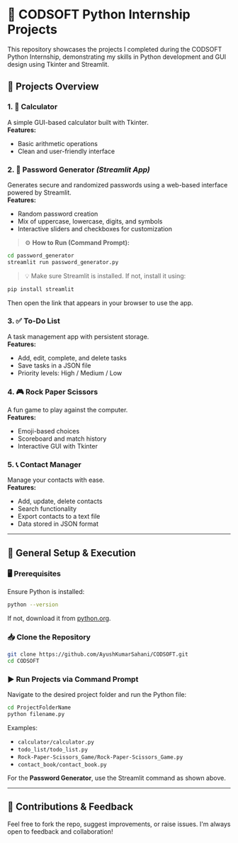 # 🔧 CODSOFT Python Internship Projects

This repository showcases the projects I completed during the CODSOFT Python Internship, demonstrating my skills in Python development and GUI design using Tkinter and Streamlit.

## 📁 Projects Overview

### 1. 🧮 Calculator  
A simple GUI-based calculator built with Tkinter.  
**Features:**  
- Basic arithmetic operations  
- Clean and user-friendly interface  

### 2. 🔐 Password Generator *(Streamlit App)*  
Generates secure and randomized passwords using a web-based interface powered by Streamlit.  
**Features:**  
- Random password creation  
- Mix of uppercase, lowercase, digits, and symbols  
- Interactive sliders and checkboxes for customization  

> ⚙️ **How to Run (Command Prompt):**

```bash
cd password_generator
streamlit run password_generator.py
```

> 💡 Make sure Streamlit is installed. If not, install it using:

```bash
pip install streamlit
```

Then open the link that appears in your browser to use the app.

### 3. ✅ To-Do List  
A task management app with persistent storage.  
**Features:**  
- Add, edit, complete, and delete tasks  
- Save tasks in a JSON file  
- Priority levels: High / Medium / Low  

### 4. 🎮 Rock Paper Scissors  
A fun game to play against the computer.  
**Features:**  
- Emoji-based choices  
- Scoreboard and match history  
- Interactive GUI with Tkinter  

### 5. 📞 Contact Manager  
Manage your contacts with ease.  
**Features:**  
- Add, update, delete contacts  
- Search functionality  
- Export contacts to a text file  
- Data stored in JSON format  

---

## 🚀 General Setup & Execution

### 🖥️ Prerequisites  
Ensure Python is installed:

```bash
python --version
```

If not, download it from [python.org](https://www.python.org/downloads/).

### 📥 Clone the Repository

```bash
git clone https://github.com/AyushKumarSahani/CODSOFT.git
cd CODSOFT
```

### ▶️ Run Projects via Command Prompt

Navigate to the desired project folder and run the Python file:

```bash
cd ProjectFolderName
python filename.py
```

Examples:
- `calculator/calculator.py`
- `todo_list/todo_list.py`
- `Rock-Paper-Scissors_Game/Rock-Paper-Scissors_Game.py`
- `contact_book/contact_book.py`

For the **Password Generator**, use the Streamlit command as shown above.

---

## 🙌 Contributions & Feedback  
Feel free to fork the repo, suggest improvements, or raise issues. I'm always open to feedback and collaboration!
